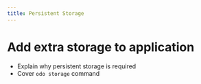 ```yaml
---
title: Persistent Storage
---
```


# Add extra storage to application

* Explain why persistent storage is required
* Cover `odo storage` command